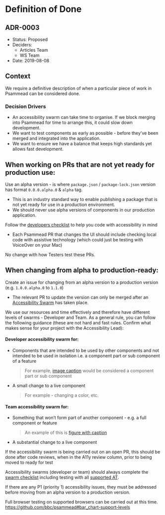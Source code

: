 # Definition of Done
## ADR-0003

* Status: Proposed
* Deciders:
  * Articles Team
  * WS Team
* Date: 2019-08-08

## Context

We require a definitive description of when a particular piece of work in Psammead can be considered done.

### Decision Drivers

* An accessibility swarm can take time to organise. If we block merging into Psammead for time to arrange this, it could slow down development.
* We want to test components as early as possible - before they've been merged and integrated into the application.
* We want to ensure we have a balance that keeps high standards yet allows fast development.

## When working on PRs that are not yet ready for production use:

Use an alpha version - is where `package.json` / `package-lock.json` version has format `0.0.0.alpha.0` & `alpha` tag.

- This is an industry standard way to enable publishing a package that is not yet ready for use in a production environment.
- We should never use alpha versions of components in our production application.

Follow the [developers checklist](https://bbc-news.github.io/accessibility-news-and-you/accessibility-news-and-developers) to help you code with accessibility in mind

- Each Psammead PR that changes the UI should include checking local code with assistive technology (which could just be testing with VoiceOver on your Mac)

No change with how Testers test these PRs.

## When changing from alpha to production-ready:

Create an issue for changing from an alpha version to a production version (e.g. `1.0.0.alpha.0` to `1.1.0`)

- The relevant PR to update the version can only be merged after an [Accessibility Swarm](https://bbc-news.github.io/accessibility-news-and-you/accessibility-swarms) has taken place.

We use our resources and time effectively and therefore have different levels of swarms - Developer and Team. As a general rule, you can follow the following guidance (these are not hard and fast rules. Confirm what makes sense for your project with the Accessibility Lead):

#### Developer accessibility swarm for:
- Components that are intended to be used by other components and not intended to be used in isolation i.e. a component part or sub component of a feature

  > For example, [image caption](https://bbc.github.io/psammead/?path=/story/caption--default) would be considered a component part or sub component

- A small change to a live component

  > For example - changing a color, etc.

#### Team accessibility swarm for:
- Something that won’t form part of another component - e.g. a full component or feature

  > An example of this is [figure with caption](https://bbc.github.io/psammead/?path=/story/figure--containing-image-imageplaceholder-copyright-and-caption)

- A substantial change to a live component

If the accessibility swarm is being carried out on an open PR, this should be done after code reviews, when in the A11y review column, prior to being moved to ready for test

Accessibility swarms (developer or team) should always complete the [swarm checklist](https://bbc-news.github.io/accessibility-news-and-you/accessibility-news-and-testers) including testing with all [supported AT](https://bbc-news.github.io/accessibility-news-and-you/accessibility-and-supported-assistive-technology).

If there are any P1 (priority 1) accessibility issues, they must be addressed before moving from an alpha version to a production version.

Full browser testing on supported browsers can be carried out at this time. https://github.com/bbc/psammead#bar_chart-support-levels
